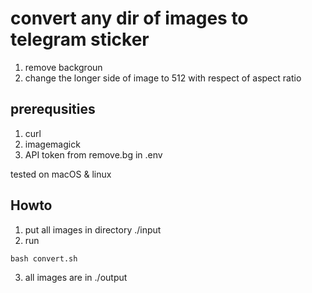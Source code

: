 # convert any dir of images to telegram sticker
1. remove backgroun
2. change the longer side of image to 512 with respect of aspect ratio

## prerequsities
1. curl
2. imagemagick
3. API token from remove.bg in .env

tested on macOS & linux

## Howto
1. put all images in directory ./input
2. run
```
bash convert.sh
```
3. all images are in ./output

